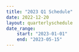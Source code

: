 ```yaml
---
title: "2023 Q1 Schedule"
date: 2022-12-20
layout: quarterlyschedule
date_range:
    start: "2023-01-01"
    end: "2023-05-15"
---
```


